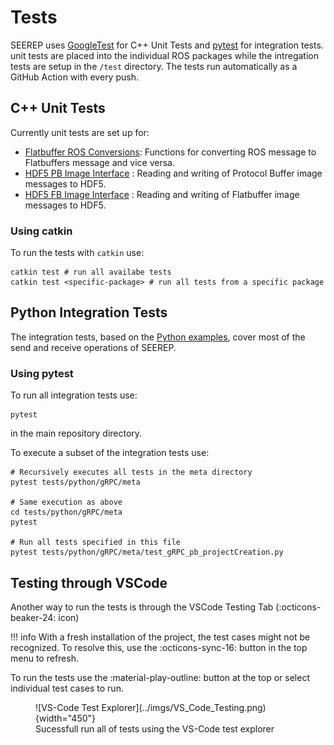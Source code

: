 # Tests

SEEREP uses [GoogleTest](https://github.com/google/googletest) for C++ Unit Tests and
[pytest](https://github.com/pytest-dev/pytest) for integration tests.
unit tests are placed into the individual ROS packages while the intregation tests are setup in the `/test` directory.
The tests run automatically as a GitHub Action with every push.

## C++ Unit Tests

Currently unit tests are set up for:

- [Flatbuffer ROS Conversions](https://github.com/agri-gaia/seerep/blob/main/seerep_ros/seerep_ros_conversions_fb/test/ros_to_fb_conversion_test.cpp):
    Functions for converting ROS message to Flatbuffers message and vice versa.
- [HDF5 PB Image Interface](https://github.com/agri-gaia/seerep/blob/main/seerep_hdf5/seerep_hdf5_pb/test/pb_write_load_test.cpp)
    : Reading and writing of Protocol Buffer image messages to HDF5.
- [HDF5 FB Image Interface](https://github.com/agri-gaia/seerep/blob/main/seerep_hdf5/seerep_hdf5_fb/test/fb_write_load_test.cpp)
    : Reading and writing of Flatbuffer image messages to HDF5.

### Using catkin

To run the tests with `catkin` use:

```shell
catkin test # run all availabe tests
catkin test <specific-package> # run all tests from a specific package
```

## Python Integration Tests

The integration tests, based on the
[Python examples](https://github.com/agri-gaia/seerep/tree/main/examples/python/gRPC),
cover most of the send and receive operations of SEEREP.

### Using pytest

To run all integration tests use:

```shell
pytest
```

in the main repository directory.

To execute a subset of the integration tests use:

```shell
# Recursively executes all tests in the meta directory
pytest tests/python/gRPC/meta

# Same execution as above
cd tests/python/gRPC/meta
pytest

# Run all tests specified in this file
pytest tests/python/gRPC/meta/test_gRPC_pb_projectCreation.py

```

## Testing through VSCode

Another way to run the tests is through the VSCode Testing Tab (:octicons-beaker-24: icon)

!!! info
    <!-- markdownlint-disable-next-line -->
    With a fresh installation of the project, the test cases might not be recognized.
    To resolve this, use the :octicons-sync-16: button in the top menu to refresh.

To run the tests use the :material-play-outline: button at the top or select individual test cases to run.

<figure markdown>
  ![VS-Code Test Explorer](../imgs/VS_Code_Testing.png){width="450"}
  <figcaption> Sucessfull run all of tests using the VS-Code test explorer </figcaption>
</figure>
